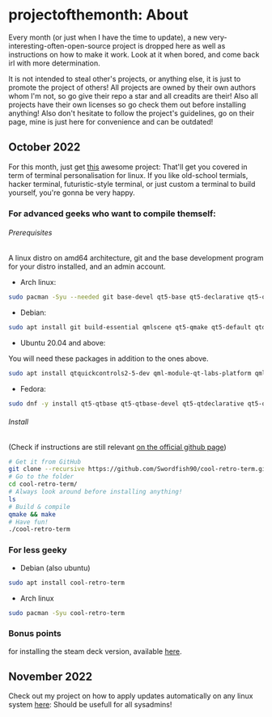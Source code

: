 # projectofthemonth: About

Every month (or just when I have the time to update), a new very-interesting-often-open-source project is dropped here as well as instructions on how to make it work. Look at it when bored, and come back irl with more determination.

It is not intended to steal other's projects, or anything else, it is just to promote the project of others! All projects are owned by their own authors whom I'm not, so go give their repo a star and all creadits are their! Also all projects have their own licenses so go check them out before installing anything!
Also don't hesitate to follow the project's guidelines, go on their page, mine is just here for convenience and can be outdated!

## October 2022

For this month, just get [this](https://github.com/Swordfish90/cool-retro-term) awesome project:
That'll get you covered in term of terminal personalisation for linux.
If you like old-school termials, hacker terminal, futuristic-style terminal, or just custom a terminal to build yourself, you're gonna be very happy.

### For advanced geeks who want to compile themself:

###### Prerequisites

A linux distro on amd64 architecture, git and the base development program for your distro installed, and an admin account.

* Arch linux:

```sh
sudo pacman -Syu --needed git base-devel qt5-base qt5-declarative qt5-quickcontrols qt5-graphicaleffects
```

* Debian:

```sh
sudo apt install git build-essential qmlscene qt5-qmake qt5-default qtdeclarative5-dev qml-module-qtquick-controls2 qml-module-qtgraphicaleffects qml-module-qtquick-dialogs qml-module-qtquick-localstorage qml-module-qtquick-window2 qml-module-qt-labs-settings qml-module-qt-labs-folderlistmodel
```

* Ubuntu 20.04 and above:

You will need these packages in addition to the ones above.

```sh
sudo apt install qtquickcontrols2-5-dev qml-module-qt-labs-platform qml-module-qtquick-controls qml-module-qtquick-layouts qml-module-qtquick-localstorage
```

* Fedora:

```sh
sudo dnf -y install qt5-qtbase qt5-qtbase-devel qt5-qtdeclarative qt5-qtdeclarative-devel qt5-qtgraphicaleffects qt5-qtquickcontrols redhat-rpm-config && sudo ln -s /usr/lib64/qt5/bin/qmake /usr/bin/qmake
```

###### Install

(Check if instructions are still relevant [on the official github page](https://github.com/Swordfish90/cool-retro-term/wiki/Build-Instructions-(Linux)))

```sh
# Get it from GitHub
git clone --recursive https://github.com/Swordfish90/cool-retro-term.git
# Go to the folder
cd cool-retro-term/
# Always look around before installing anything!
ls
# Build & compile
qmake && make
# Have fun!
./cool-retro-term
```

### For less geeky

* Debian (also ubuntu)

```sh
sudo apt install cool-retro-term
```

* Arch linux

```sh
sudo pacman -Syu cool-retro-term
```

### Bonus points

for installing the steam deck version, available [here](https://github.com/IncognitoMan/cool-retro-term).

## November 2022

Check out my project on how to apply updates automatically on any linux system [here](https://github.com/Pingasmaster/autoUpdateLinux): 
Should be usefull for all sysadmins!
